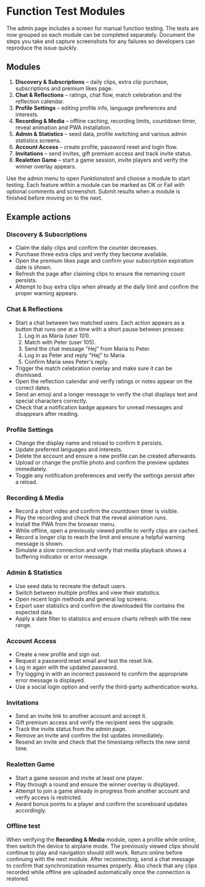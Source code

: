 # Function Test Modules

The admin page includes a screen for manual function testing. The tests are now grouped so each module can be completed separately.
Document the steps you take and capture screenshots for any failures so developers can reproduce the issue quickly.

## Modules

1. **Discovery & Subscriptions** – daily clips, extra clip purchase, subscriptions and premium likes page.
2. **Chat & Reflections** – ratings, chat flow, match celebration and the reflection calendar.
3. **Profile Settings** – editing profile info, language preferences and interests.
4. **Recording & Media** – offline caching, recording limits, countdown timer, reveal animation and PWA installation.
5. **Admin & Statistics** – seed data, profile switching and various admin statistics screens.
6. **Account Access** – create profile, password reset and login flow.
7. **Invitations** – send invites, gift premium access and track invite status.
8. **Realetten Game** – start a game session, invite players and verify the winner overlay appears.

Use the admin menu to open *Funktionstest* and choose a module to start testing. Each feature within a module can be marked as OK or Fail with optional comments and screenshot. Submit results when a module is finished before moving on to the next.

## Example actions

### Discovery & Subscriptions

- Claim the daily clips and confirm the counter decreases.
- Purchase three extra clips and verify they become available.
- Open the premium likes page and confirm your subscription expiration date is shown.
- Refresh the page after claiming clips to ensure the remaining count persists.
- Attempt to buy extra clips when already at the daily limit and confirm the proper warning appears.

### Chat & Reflections

- Start a chat between two matched users. Each action appears as a button that runs one at a time with a short pause between presses:
  1. Log in as Maria (user 101).
  2. Match with Peter (user 105).
  3. Send the chat message "Hej" from Maria to Peter.
  4. Log in as Peter and reply "Hej" to Maria.
  5. Confirm Maria sees Peter's reply.
- Trigger the match celebration overlay and make sure it can be dismissed.
- Open the reflection calendar and verify ratings or notes appear on the correct dates.
- Send an emoji and a longer message to verify the chat displays text and special characters correctly.
- Check that a notification badge appears for unread messages and disappears after reading.

### Profile Settings

- Change the display name and reload to confirm it persists.
- Update preferred languages and interests.
- Delete the account and ensure a new profile can be created afterwards.
- Upload or change the profile photo and confirm the preview updates immediately.
- Toggle any notification preferences and verify the settings persist after a reload.

### Recording & Media

- Record a short video and confirm the countdown timer is visible.
- Play the recording and check that the reveal animation runs.
- Install the PWA from the browser menu.
- While offline, open a previously viewed profile to verify clips are cached.
- Record a longer clip to reach the limit and ensure a helpful warning message is shown.
- Simulate a slow connection and verify that media playback shows a buffering indicator or error message.

### Admin & Statistics

- Use seed data to recreate the default users.
- Switch between multiple profiles and view their statistics.
- Open recent login methods and general log screens.
- Export user statistics and confirm the downloaded file contains the expected data.
- Apply a date filter to statistics and ensure charts refresh with the new range.

### Account Access

- Create a new profile and sign out.
- Request a password reset email and test the reset link.
- Log in again with the updated password.
- Try logging in with an incorrect password to confirm the appropriate error message is displayed.
- Use a social login option and verify the third-party authentication works.

### Invitations

- Send an invite link to another account and accept it.
- Gift premium access and verify the recipient sees the upgrade.
- Track the invite status from the admin page.
- Remove an invite and confirm the list updates immediately.
- Resend an invite and check that the timestamp reflects the new send time.

### Realetten Game

- Start a game session and invite at least one player.
- Play through a round and ensure the winner overlay is displayed.
- Attempt to join a game already in progress from another account and verify access is restricted.
- Award bonus points to a player and confirm the scoreboard updates accordingly.

### Offline test

When verifying the **Recording & Media** module, open a profile while online, then switch the device to airplane mode. The previously viewed clips should continue to play and navigation should still work. Return online before continuing with the next module.
After reconnecting, send a chat message to confirm that synchronization resumes properly.
Also check that any clips recorded while offline are uploaded automatically once the connection is restored.
